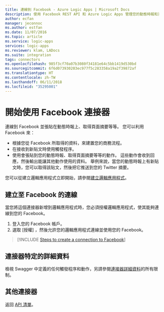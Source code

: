 ```yaml
---
title: 連線到 Facebook - Azure Logic Apps | Microsoft Docs
description: 使用 Facebook REST API 和 Azure Logic Apps 管理您的動態時報和頁面
author: ecfan
manager: jeconnoc
ms.author: estfan
ms.date: 11/07/2016
ms.topic: article
ms.service: logic-apps
services: logic-apps
ms.reviewer: klam, LADocs
ms.suite: integration
tags: connectors
ms.openlocfilehash: 985f3cf70a07b3080f34181e64c5bb1419d530bd
ms.sourcegitcommit: 6f6d073930203ec977f5c283358a19a2f39872af
ms.translationtype: HT
ms.contentlocale: zh-TW
ms.lasthandoff: 06/11/2018
ms.locfileid: "35295001"
---
```

# <a name="get-started-with-the-facebook-connector"></a>開始使用 Facebook 連接器
連線到 Facebook 並張貼在動態時報上、取得頁面摘要等等。 您可以利用 Facebook 來：

* 根據您從 Facebook 所取得的資料，來建置您的商務流程。 
* 在接收到新貼文時使用觸發程序。
* 使用會張貼到您的動態時報、取得頁面摘要等等的動作。 這些動作會收到回應，然後輸出能讓其他動作使用的資料。 舉例來說，當您的動態時報上有新貼文時，您可以取得該貼文，然後把它推送到您的 Twitter 摘要。 

您可以從建立邏輯應用程式立即開始，請參閱[建立邏輯應用程式](../logic-apps/quickstart-create-first-logic-app-workflow.md)。

## <a name="create-a-connection-to-facebook"></a>建立至 Facebook 的連線
當您將這個連接器新增到邏輯應用程式時，您必須授權邏輯應用程式，使其能夠連線到您的 Facebook。

1. 登入您的 Facebook 帳戶。
2. 選取 [授權] ，然後允許您的邏輯應用程式連線並使用您的 Facebook。 

> [!INCLUDE [Steps to create a connection to Facebook](../../includes/connectors-create-api-facebook.md)]
> 


## <a name="connector-specific-details"></a>連接器特定的詳細資料

檢視 Swagger 中定義的任何觸發程序和動作，另請參閱[連接器詳細資料](/connectors/facebook/)的所有限制。

## <a name="more-connectors"></a>其他連接器
返回 [API 清單](apis-list.md)。